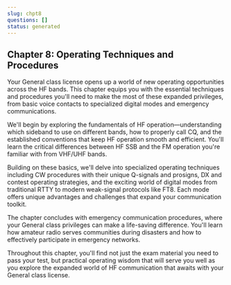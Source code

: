 ```yaml
---
slug: chpt8
questions: []
status: generated
---
```


## Chapter 8: Operating Techniques and Procedures

Your General class license opens up a world of new operating opportunities across the HF bands. This chapter equips you with the essential techniques and procedures you'll need to make the most of these expanded privileges, from basic voice contacts to specialized digital modes and emergency communications.

We'll begin by exploring the fundamentals of HF operation—understanding which sideband to use on different bands, how to properly call CQ, and the established conventions that keep HF operation smooth and efficient. You'll learn the critical differences between HF SSB and the FM operation you're familiar with from VHF/UHF bands.

Building on these basics, we'll delve into specialized operating techniques including CW procedures with their unique Q-signals and prosigns, DX and contest operating strategies, and the exciting world of digital modes from traditional RTTY to modern weak-signal protocols like FT8. Each mode offers unique advantages and challenges that expand your communication toolkit.

The chapter concludes with emergency communication procedures, where your General class privileges can make a life-saving difference. You'll learn how amateur radio serves communities during disasters and how to effectively participate in emergency networks.

Throughout this chapter, you'll find not just the exam material you need to pass your test, but practical operating wisdom that will serve you well as you explore the expanded world of HF communication that awaits with your General class license.
